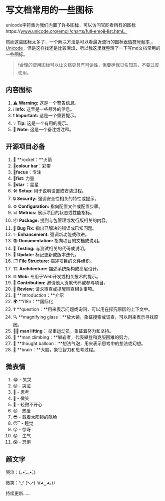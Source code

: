 # 写文档常用的一些图标

unicode字符集为我们内置了许多图标，可以访问官网看所有的图标https://www.unicode.org/emoji/charts/full-emoji-list.html。

然而这些图标太多了，一个解决方法是可以看最近流行的图标[表情符号频率 – Unicode](https://home.unicode.org/emoji/emoji-frequency/)，但是这样找还是比较麻烦，所以我这里就整理了一下写md文档常用的一些图标。

> ❗合理的使用图标可以让文档更具有可读性，但要确保见名知意，不要过度使用。

## 内容图标

1. ⚠️ **Warning:** 这是一个警告信息。
2. ℹ️ **Info:** 这里是一些额外的信息。
3. ❗ **Important:** 这是一个重要提示。
4. 💡 **Tip:** 这是一个有用的提示。
5. 📝 **Note:** 这是一个备注或注释。

## 开源项目必备

1. 🚀 **rocket：**火箭
2. 🎉**colour bar**：彩带
3. 🎯**focus**：专注
4. 💪**fist**: 力量
5. 🌟**star** ：星星
6. 🛠️ **Setup:** 用于说明设置或安装过程。
7. 🔒 **Security:** 强调安全性相关的特性或提示。
8. ⚙️ **Configuration:** 指向配置文件或配置步骤。
9. 📊 **Metrics:** 展示项目的状态或性能指标。
10. 📦 **Package:** 提到与包管理或发行版相关的内容。
11. 🐛 **Bug Fix:** 指出已解决的错误或已知问题。
12. ✨ **Enhancement:** 强调新功能或改进。
13. 📚 **Documentation:** 指向项目的文档或说明。
14. 🧪 **Testing:** 与测试相关的代码或说明。
15. 🔄 **Update:** 标记更新或版本迭代。
16. 🗂️ **File Structure:** 描述项目的文件组织。
17. 🏗️ **Architecture:** 描述系统架构或高层设计。
18. 🌐 **Web:** 专用于Web开发或相关技术的提示。
19. 🤝 **Contribution:** 邀请他人贡献代码或参与项目。
20. 👀 **Review:** 请求审查或提醒审查相关事项。
21. 📘 **introduction：**介绍
22. 🌍 **i18n：**国际化
23. ❓ **question：**用来表示问题或询问，可以用在探究原因的上下文中。
24. 🔍  **magnifying glass：**放大镜，象征搜索或调查，可以用来表示寻找原因。
25. 🏋️‍♂️ **man lifting：** 举重运动员，象征着努力和坚持。
26. 🧗 **man climbing：**攀岩者，代表攀登和克服困难的努力。
27. 💭 **thought balloon：**想法气泡，用来表示思考中的想法或幻想。
28. 🧠 **brain：**大脑，象征智力和思考过程。

## 微表情

1. 😂 - 笑哭 
2. 😢 - 哭泣
3. 🤔 - 思考
4. 🙂 - 微笑
5. 🙁 - 轻微不开心
6. 😍 - 热爱
7. 😎 - 戴着太阳镜的酷脸
8. 😴 - 睡觉
9. 😮 - 惊讶
10. 😡 - 生气
11. 😱 - 恐惧

## 颜文字

哭泣：(｡•́︿•̀｡)

微笑：\^_^     (˃ᴗ˂)		٩(◕‿◕｡)۶



持续更新......
